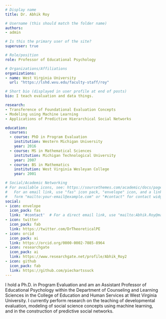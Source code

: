 ```yaml
---
# Display name
title: Dr. Abhik Roy

# Username (this should match the folder name)
authors:
- admin

# Is this the primary user of the site?
superuser: true

# Role/position
role: Professor of Educational Psychology

# Organizations/Affiliations
organizations:
- name: West Virginia University
  url: "https://lshd.wvu.edu/faculty-staff/roy"

# Short bio (displayed in user profile at end of posts)
bio: I teach evaluation and data things.

research:
- Transference of Foundational Evaluation Concepts
- Modeling using Machine Learning
- Applications of Predictive Hierarchical Social Networks

education:
  courses:
  - course: PhD in Program Evaluation
    institution: Western Michigan University
    year: 2016
  - course: MS in Mathematical Sciences
    institution: Michigan Technological University
    year: 2007
  - course: BS in Mathematics
    institution: West Virginia Wesleyan College
    year: 2001

# Social/Academic Networking
# For available icons, see: https://sourcethemes.com/academic/docs/page-builder/#icons
#   For an email link, use "fas" icon pack, "envelope" icon, and a link in the
#   form "mailto:your-email@example.com" or "#contact" for contact widget.
social:
- icon: envelope
  icon_pack: fas
  link: '#contact'  # For a direct email link, use "mailto:Abhik.Roy@mail.wvu.edu".
- icon: twitter
  icon_pack: fab
  link: https://twitter.com/DrTheoreticalPE
- icon: orcid
  icon_pack: ai
  link: https://orcid.org/0000-0002-7085-8964
- icon: researchgate
  icon_pack: ai
  link: https://www.researchgate.net/profile/Abhik_Roy2
- icon: github
  icon_pack: fab
  link: https://github.com/piechartssuck
---
```


I hold a Ph.D. in Program Evaluation and am an Assistant Professor of Educational Psychology within the Department of Counseling and Learning Sciences in the College of Education and Human Services at West Virginia University. I currently perform research on the teaching of developmental evaluation, modeling of social science concepts using machine learning, and in the construction of predictive social networks.
